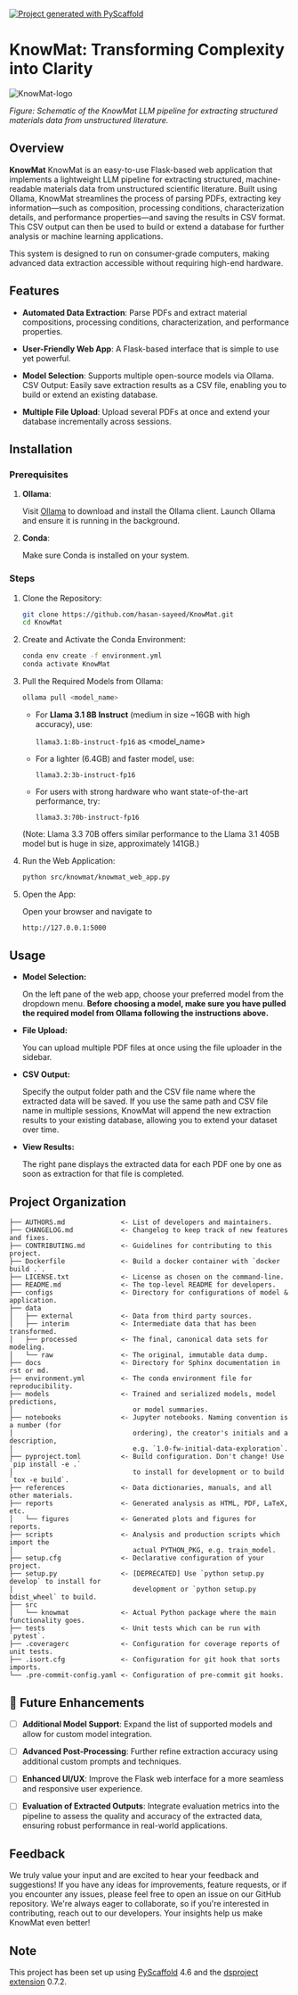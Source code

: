 [![Project generated with PyScaffold](https://img.shields.io/badge/-PyScaffold-005CA0?logo=pyscaffold)](https://pyscaffold.org/)
<!-- These are examples of badges you might also want to add to your README. Update the URLs accordingly.
[![Built Status](https://api.cirrus-ci.com/github/<USER>/KnowMat.svg?branch=main)](https://cirrus-ci.com/github/<USER>/KnowMat)
[![ReadTheDocs](https://readthedocs.org/projects/KnowMat/badge/?version=latest)](https://KnowMat.readthedocs.io/en/stable/)
[![Coveralls](https://img.shields.io/coveralls/github/<USER>/KnowMat/main.svg)](https://coveralls.io/r/<USER>/KnowMat)
[![PyPI-Server](https://img.shields.io/pypi/v/KnowMat.svg)](https://pypi.org/project/KnowMat/)
[![Conda-Forge](https://img.shields.io/conda/vn/conda-forge/KnowMat.svg)](https://anaconda.org/conda-forge/KnowMat)
[![Monthly Downloads](https://pepy.tech/badge/KnowMat/month)](https://pepy.tech/project/KnowMat)
[![Twitter](https://img.shields.io/twitter/url/http/shields.io.svg?style=social&label=Twitter)](https://twitter.com/KnowMat)
-->

# **KnowMat**: Transforming Complexity into Clarity

![KnowMat-logo](docs/_static/KnowMat-logo.jpg)

*Figure: Schematic of the KnowMat LLM pipeline for extracting structured materials data from unstructured literature.*

## Overview

**KnowMat** KnowMat is an easy-to-use Flask-based web application that implements a lightweight LLM pipeline for extracting structured, machine-readable materials data from unstructured scientific literature. Built using Ollama, KnowMat streamlines the process of parsing PDFs, extracting key information—such as composition, processing conditions, characterization details, and performance properties—and saving the results in CSV format. This CSV output can then be used to build or extend a database for further analysis or machine learning applications.

This system is designed to run on consumer-grade computers, making advanced data extraction accessible without requiring high-end hardware.

## Features

- **Automated Data Extraction**: Parse PDFs and extract material compositions, processing conditions, characterization, and performance properties.

- **User-Friendly Web App**: A Flask-based interface that is simple to use yet powerful.

- **Model Selection**: Supports multiple open-source models via Ollama.
CSV Output: Easily save extraction results as a CSV file, enabling you to build or extend an existing database.

- **Multiple File Upload**: Upload several PDFs at once and extend your database incrementally across sessions.

## Installation

### Prerequisites

1. **Ollama**:

   Visit [Ollama](https://ollama.com/) to download and install the Ollama client. Launch Ollama and ensure it is running in the background.

2. **Conda**:

   Make sure Conda is installed on your system.

### Steps

1. Clone the Repository:

   ```bash
   git clone https://github.com/hasan-sayeed/KnowMat.git
   cd KnowMat
   ```

2. Create and Activate the Conda Environment:

   ```bash
   conda env create -f environment.yml
   conda activate KnowMat
   ```

3. Pull the Required Models from Ollama:

   ```bash
   ollama pull <model_name>
   ```

   - For **Llama 3.1 8B Instruct** (medium in size ~16GB with high accuracy), use:

      `llama3.1:8b-instruct-fp16` as <model_name>

   - For a lighter (6.4GB) and faster model, use:

      `llama3.2:3b-instruct-fp16`

   - For users with strong hardware who want state-of-the-art performance, try:

      `llama3.3:70b-instruct-fp16`

   (Note: Llama 3.3 70B offers similar performance to the Llama 3.1 405B model but is huge in size, approximately 141GB.)

4. Run the Web Application:

   ```bash
   python src/knowmat/knowmat_web_app.py
   ```

5. Open the App:

   Open your browser and navigate to

   ```bash
   http://127.0.0.1:5000
   ```


## Usage

- **Model Selection:**

   On the left pane of the web app, choose your preferred model from the dropdown menu. **Before choosing a model, make sure you have pulled the required model from Ollama following the instructions above.**

- **File Upload:**

   You can upload multiple PDF files at once using the file uploader in the sidebar.

- **CSV Output:**

   Specify the output folder path and the CSV file name where the extracted data will be saved. If you use the same path and CSV file name in multiple sessions, KnowMat will append the new extraction results to your existing database, allowing you to extend your dataset over time.

- **View Results:**

   The right pane displays the extracted data for each PDF one by one as soon as extraction for that file is completed.


## Project Organization

```
├── AUTHORS.md              <- List of developers and maintainers.
├── CHANGELOG.md            <- Changelog to keep track of new features and fixes.
├── CONTRIBUTING.md         <- Guidelines for contributing to this project.
├── Dockerfile              <- Build a docker container with `docker build .`.
├── LICENSE.txt             <- License as chosen on the command-line.
├── README.md               <- The top-level README for developers.
├── configs                 <- Directory for configurations of model & application.
├── data
│   ├── external            <- Data from third party sources.
│   ├── interim             <- Intermediate data that has been transformed.
│   ├── processed           <- The final, canonical data sets for modeling.
│   └── raw                 <- The original, immutable data dump.
├── docs                    <- Directory for Sphinx documentation in rst or md.
├── environment.yml         <- The conda environment file for reproducibility.
├── models                  <- Trained and serialized models, model predictions,
│                              or model summaries.
├── notebooks               <- Jupyter notebooks. Naming convention is a number (for
│                              ordering), the creator's initials and a description,
│                              e.g. `1.0-fw-initial-data-exploration`.
├── pyproject.toml          <- Build configuration. Don't change! Use `pip install -e .`
│                              to install for development or to build `tox -e build`.
├── references              <- Data dictionaries, manuals, and all other materials.
├── reports                 <- Generated analysis as HTML, PDF, LaTeX, etc.
│   └── figures             <- Generated plots and figures for reports.
├── scripts                 <- Analysis and production scripts which import the
│                              actual PYTHON_PKG, e.g. train_model.
├── setup.cfg               <- Declarative configuration of your project.
├── setup.py                <- [DEPRECATED] Use `python setup.py develop` to install for
│                              development or `python setup.py bdist_wheel` to build.
├── src
│   └── knowmat             <- Actual Python package where the main functionality goes.
├── tests                   <- Unit tests which can be run with `pytest`.
├── .coveragerc             <- Configuration for coverage reports of unit tests.
├── .isort.cfg              <- Configuration for git hook that sorts imports.
└── .pre-commit-config.yaml <- Configuration of pre-commit git hooks.
```

## 🚀 Future Enhancements

- [ ] **Additional Model Support**: Expand the list of supported models and allow for custom model integration.

- [ ] **Advanced Post-Processing**: Further refine extraction accuracy using additional custom prompts and techniques.

- [ ] **Enhanced UI/UX**: Improve the Flask web interface for a more seamless and responsive user experience.

- [ ] **Evaluation of Extracted Outputs**: Integrate evaluation metrics into the pipeline to assess the quality and accuracy of the extracted data, ensuring robust performance in real-world applications.

## Feedback

We truly value your input and are excited to hear your feedback and suggestions! If you have any ideas for improvements, feature requests, or if you encounter any issues, please feel free to open an issue on our GitHub repository. We're always eager to collaborate, so if you're interested in contributing, reach out to our developers. Your insights help us make KnowMat even better!

<!-- pyscaffold-notes -->

## Note

This project has been set up using [PyScaffold] 4.6 and the [dsproject extension] 0.7.2.

[conda]: https://docs.conda.io/
[pre-commit]: https://pre-commit.com/
[Jupyter]: https://jupyter.org/
[nbstripout]: https://github.com/kynan/nbstripout
[Google style]: http://google.github.io/styleguide/pyguide.html#38-comments-and-docstrings
[PyScaffold]: https://pyscaffold.org/
[dsproject extension]: https://github.com/pyscaffold/pyscaffoldext-dsproject
